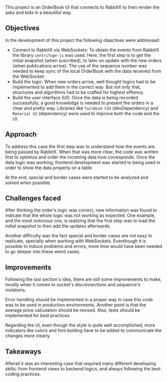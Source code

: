 This project is an OrderBook UI that connects to RabbitX to then render the asks and bids in a beautiful way.

## Objectives
In the development of this project the following objectives were addressed:
- Connect to RabbitX via WebSockets: To obtain the events from RabbitX the library `centrifuge-js` was used. Here, the first step is to get the initial snapshot (when suscribed), to later on update with the new orders (when publications arrive). The use of the sequence number was needed to keep sync of the local OrderBook with the data received from the WebSocket.
- Build the logic: When new orders arrive, well thought logics had to be implemented to add them in the correct way. But not only that, structures and algorithms had to be crafted for highest effiency.
- Build the user interface (UI): Once the data is being recorded successfully, a good knowledge is needed to present the orders in a clear and pretty way. Libraries like `TailWind CSS` (devDependency) and `Material UI` (dependency) were used to improve both the code and the UI.

## Approach
To address this case the first step was to understand how the events are being passed by RabbitX. When that was more clear, the code was written first to optimize and order the incoming data how corresponds. Once the data logic was working, frontend development was started to being used in order to show the data properly on a table.

At the end, special and border cases were started to be analyzed and solved when possible.

## Challenges faced
After thinking the order's logic was correct, new information was found to indicate that the whole logic was not working as expected. One example, and the most notorious one, is realizing that the first step was to load the initial snapshot to then add the updates afterwards.

Another difficulty was the fact special and border cases are not easy to replicate, specially when working with WebSockets. Eventhough it is possible to induce problems and errors, more time would have been needed to go deeper into these weird cases.

## Improvements
Following the last section's idea, there are still some improvements to make, mostly when it comes to socket's disconnections and sequence's violations.

Error handling should be implemented in a proper way in case this code was to be used in production environments. Another point is that the average price calculation should be revised. Also, tests should be implemented for best practices.

Regarding the UI, even though the style is quite well accomplished, more indicators like colors and font bolding have to be added to communicate the changes more clearly.

## Takeaways
Afterall it was an interesting case that required many different developing skills; from frontend views to backend logics, and always following the best coding practices.